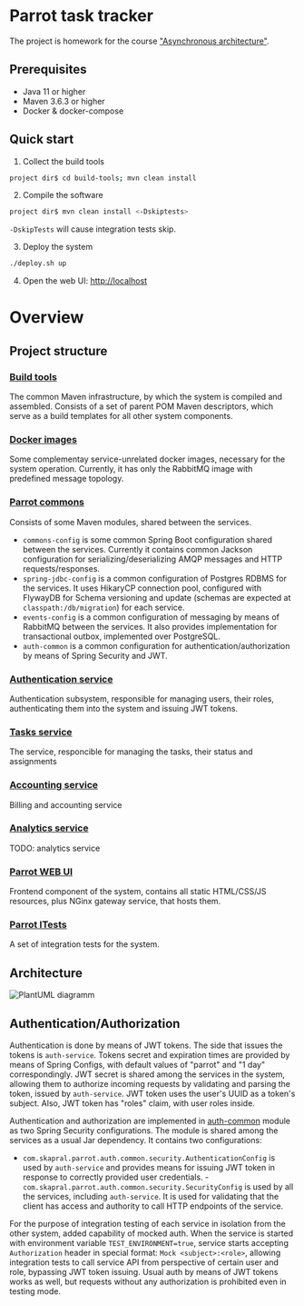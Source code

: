 
# Parrot task tracker

The project is homework for the course ["Asynchronous architecture"](https://education.borshev.com/architecture).

## Prerequisites

- Java 11 or higher
- Maven 3.6.3 or higher
- Docker & docker-compose

## Quick start

1. Collect the build tools

```bash
project dir$ cd build-tools; mvn clean install 
```

2. Compile the software

```bash
project dir$ mvn clean install <-Dskiptests>
```

`-DskipTests` will cause integration tests skip.


3. Deploy the system

```bash
./deploy.sh up
```

4. Open the web UI: [http://localhost](http://localhost)


# Overview

## Project structure

### [Build tools](build-tools)

The common Maven infrastructure, by which the system is compiled and assembled. Consists of a set of parent POM Maven descriptors, which serve as a build templates for all other system components.

### [Docker images](docker-images)

Some complementay service-unrelated docker images, necessary for the system operation. Currently, it has only the RabbitMQ image with predefined message topology.

### [Parrot commons](parrot-commons)

Consists of some Maven modules, shared between the services.
- `commons-config` is some common Spring Boot configuration shared between the services. Currently it contains common Jackson configuration for serializing/deserializing AMQP messages and HTTP requests/responses.
- `spring-jdbc-config` is a common configuration of Postgres RDBMS for the services. It uses HikaryCP connection pool, configured with FlywayDB for Schema versioning and update (schemas are expected at `classpath:/db/migration`) for each service.
- `events-config` is a common configuration of messaging by means of RabbitMQ between the services. It also provides implementation for transactional outbox, implemented over PostgreSQL.
- `auth-common` is a common configuration for authentication/authorization by means of Spring Security and JWT.

### [Authentication service](parrot-auth)

Authentication subsystem, responsible for managing users, their roles, authenticating them into the system and issuing JWT tokens.

### [Tasks service](parrot-tasks)

The service, responcible for managing the tasks, their status and assignments

### [Accounting service](parrot-accounting)

Billing and accounting service

### [Analytics service](parrot-analytics)

TODO: analytics service

### [Parrot WEB UI](parrot-webui)

Frontend component of the system, contains all static HTML/CSS/JS resources, plus NGinx gateway service, that hosts them.

### [Parrot ITests](parrot-itests)

A set of integration tests for the system.

## Architecture

![PlantUML diagramm](https://www.planttext.com/api/plantuml/img/LL1B2eCm5Dpd5C5zF868oKO4BMt9ejlN6AoeIKcU5M_V14N8QWRcypwLHt2uBZCXeD0wUWVdB1AYxFArHXkasG2eDzWpMXItkhczofA2ftNYWHK_p6lt6vNEeimJ6S5FFj5b6bVAhWOJXqWT1kOTHvMsj8bdqTx3eDdRsKcxkE-J2z78xd6it8NAupxAUhiPLiOhQie2uIVA4yM9OGAdHPwNCIql9YxMNenKslJXbNy0)

## Authentication/Authorization

Authentication is done by means of JWT tokens. The side that issues the tokens is `auth-service`. Tokens secret and expiration times are provided
by means of Spring Configs, with default values of "parrot" and "1 day" correspondingly.
JWT secret is shared among the services in the system, allowing them to authorize incoming requests by validating and parsing the token, issued by `auth-service`.
JWT token uses the user's UUID as a token's subject. Also, JWT token has "roles" claim, with user roles inside.

Authentication and authorization are implemented in [auth-common](parrot-commons/auth-common) module as two Spring Security configurations.
The module is shared among the services as a usual Jar dependency. It contains two configurations:

- `com.skapral.parrot.auth.common.security.AuthenticationConfig` is used by `auth-service` and provides means for issuing JWT token in response to correctly provided
user credentials.
-`com.skapral.parrot.auth.common.security.SecurityConfig` is used by all the services, including `auth-service`. It is used for validating that the client has access and authority to call
HTTP endpoints of the service.
 
For the purpose of integration testing of each service in isolation from the other system, added capability of mocked auth. When the service is 
started with environment variable `TEST_ENVIRONMENT=true`, service starts accepting `Authorization` header in special format: `Mock <subject>:<role>`, allowing integration
tests to call service API from perspective of certain user and role, bypassing JWT token issuing. Usual auth by means of JWT tokens works as well, but requests
without any authorization is prohibited even in testing mode.
